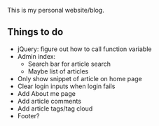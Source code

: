 This is my personal website/blog. 

Things to do
----
* jQuery: figure out how to call function variable
* Admin index:
  * Search bar for article search
  * Maybe list of articles 
* Only show snippet of article on home page
* Clear login inputs when login fails
* Add About me page
* Add article comments
* Add article tags/tag cloud
* Footer?
